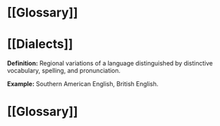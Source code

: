 # [[Glossary]]

# [[Dialects]] 
**Definition:** Regional variations of a language distinguished by distinctive vocabulary, spelling, and pronunciation.

**Example:**  Southern American English, British English.

# [[Glossary]]